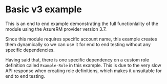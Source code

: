 # Basic v3 example

This is an end to end example demonstrating the full functionlality of the module using the AzureRM provider version 3.7.

Since this module requires specific account name, this example creates them dynamically so we can use it for end to end testing without any specific dependencies.

Having said that, there is one specific dependency on a custom role definition called `Example-Role` in this example. This is due to the very slow API response when creating role definitions, which makes it unsuitable for end to end testing.
